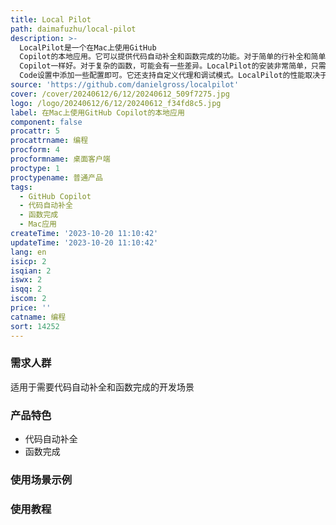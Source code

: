 ```yaml
---
title: Local Pilot
path: daimafuzhu/local-pilot
description: >-
  LocalPilot是一个在Mac上使用GitHub
  Copilot的本地应用。它可以提供代码自动补全和函数完成的功能。对于简单的行补全和简单的函数补全，它的效果几乎和GitHub
  Copilot一样好。对于复杂的函数，可能会有一些差异。LocalPilot的安装非常简单，只需要在VS
  Code设置中添加一些配置即可。它还支持自定义代理和调试模式。LocalPilot的性能取决于网络速度，对于网络较慢的情况下效果更好。适用于在飞机上或者网络较慢的环境下使用。
source: 'https://github.com/danielgross/localpilot'
cover: /cover/20240612/6/12/20240612_509f7275.jpg
logo: /logo/20240612/6/12/20240612_f34fd8c5.jpg
label: 在Mac上使用GitHub Copilot的本地应用
component: false
procattr: 5
procattrname: 编程
procform: 4
procformname: 桌面客户端
proctype: 1
proctypename: 普通产品
tags:
  - GitHub Copilot
  - 代码自动补全
  - 函数完成
  - Mac应用
createTime: '2023-10-20 11:10:42'
updateTime: '2023-10-20 11:10:42'
lang: en
isicp: 2
isqian: 2
iswx: 2
isqq: 2
iscom: 2
price: ''
catname: 编程
sort: 14252
---
```




### 需求人群
适用于需要代码自动补全和函数完成的开发场景

### 产品特色
- 代码自动补全
- 函数完成

### 使用场景示例


### 使用教程


  
